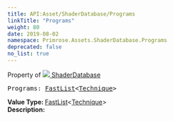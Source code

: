 ```yaml
---
title: API:Asset/ShaderDatabase/Programs
linkTitle: "Programs"
weight: 80
date: 2019-08-02
namespace: Primrose.Assets.ShaderDatabase.Programs
deprecated: false
no_list: true
---
```

Property of <a href="/docs/api-reference/Class/ShaderDatabase"><img src="/icons/silk/default.png"/>&nbsp;ShaderDatabase</a>
<pre class="method-declaration">
Programs: <a class="type" href="/docs/api-reference/Misc/FastList">FastList</a><<a class="type" href="/docs/api-reference/Misc/Technique">Technique</a>></pre>
<b>Value Type: </b>
<a class="type" href="/docs/api-reference/Misc/FastList">FastList</a><<a class="type" href="/docs/api-reference/Misc/Technique">Technique</a>>
<br/>
<b>Description: </b>